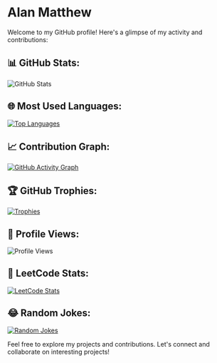 # Alan Matthew

Welcome to my GitHub profile! Here's a glimpse of my activity and contributions:

## 📊 GitHub Stats:

![GitHub Stats](https://myreadme.vercel.app/api/embed/yokurang?panels=userstatistics,toprepositories,toplanguages,commitgraph)

## 🌐 Most Used Languages:

[![Top Languages](https://github-readme-stats.vercel.app/api/top-langs/?username=yokurang&layout=compact&theme=vue)](https://github.com/yokurang)

## 📈 Contribution Graph:

[![GitHub Activity Graph](https://activity-graph.herokuapp.com/graph?username=yokurang&bg_color=ffffff&color=333333&line=5e81ac&point=88c0d0)](https://github.com/yokurang)

## 🏆 GitHub Trophies:

[![Trophies](https://github-profile-trophy.vercel.app/?username=yokurang&theme=flat)](https://github.com/yokurang)

## 👀 Profile Views:

![Profile Views](https://komarev.com/ghpvc/?username=yokurang&color=brightgreen)

## 🧩 LeetCode Stats:

[![LeetCode Stats](https://leetcode-stats-six.vercel.app/api?username=yokurang)](https://github.com/yokurang/github-readme)

## 😂 Random Jokes:

<a href="https://readme-jokes.vercel.app">
   <img align="center" src="https://readme-jokes.vercel.app/api" alt="Random Jokes">
</a>

Feel free to explore my projects and contributions. Let's connect and collaborate on interesting projects!
